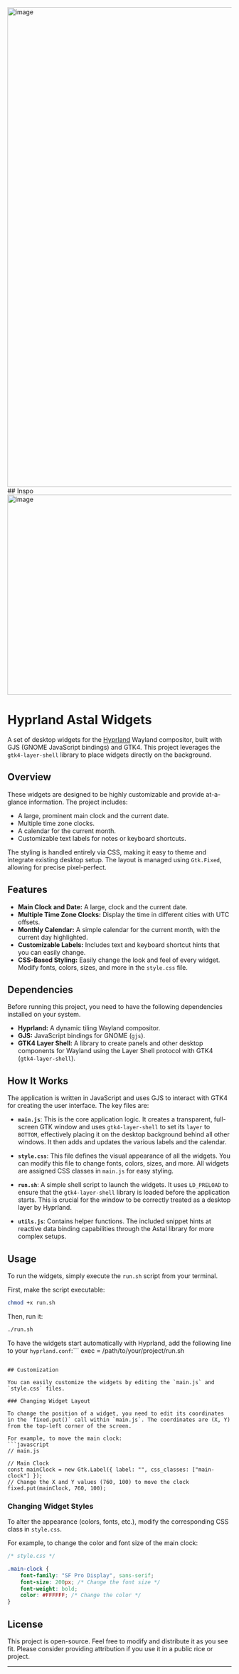 <img width="1919" height="1078" alt="image" src="https://github.com/user-attachments/assets/9a089b81-5b85-4237-b96e-0b07d9fbf0e1" />
## Inspo
<img width="600" height="450" alt="image" src="https://github.com/user-attachments/assets/3927f968-4378-4beb-b488-403c4d03bfc9" />


# Hyprland Astal Widgets

A set of desktop widgets for the [Hyprland](https://hyprland.org/) Wayland compositor, built with GJS (GNOME JavaScript bindings) and GTK4. This project leverages the `gtk4-layer-shell` library to place widgets directly on the background.

## Overview

These widgets are designed to be highly customizable and provide at-a-glance information. The project includes:

*   A large, prominent main clock and the current date.
*   Multiple time zone clocks.
*   A calendar for the current month.
*   Customizable text labels for notes or keyboard shortcuts.

The styling is handled entirely via CSS, making it easy to theme and integrate existing desktop setup. The layout is managed using `Gtk.Fixed`, allowing for precise pixel-perfect.

## Features

*   **Main Clock and Date:** A large, clock and the current date.
*   **Multiple Time Zone Clocks:** Display the time in different cities with UTC offsets.
*   **Monthly Calendar:** A simple calendar for the current month, with the current day highlighted.
*   **Customizable Labels:** Includes text and keyboard shortcut hints that you can easily change.
*   **CSS-Based Styling:** Easily change the look and feel of every widget. Modify fonts, colors, sizes, and more in the `style.css` file.

## Dependencies

Before running this project, you need to have the following dependencies installed on your system.

*   **Hyprland:** A dynamic tiling Wayland compositor.
*   **GJS:** JavaScript bindings for GNOME (`gjs`).
*   **GTK4 Layer Shell:** A library to create panels and other desktop components for Wayland using the Layer Shell protocol with GTK4 (`gtk4-layer-shell`).
## How It Works

The application is written in JavaScript and uses GJS to interact with GTK4 for creating the user interface. The key files are:

*   **`main.js`**: This is the core application logic. It creates a transparent, full-screen GTK window and uses `gtk4-layer-shell` to set its `layer` to `BOTTOM`, effectively placing it on the desktop background behind all other windows. It then adds and updates the various labels and the calendar.

*   **`style.css`**: This file defines the visual appearance of all the widgets. You can modify this file to change fonts, colors, sizes, and more. All widgets are assigned CSS classes in `main.js` for easy styling.

*   **`run.sh`**: A simple shell script to launch the widgets. It uses `LD_PRELOAD` to ensure that the `gtk4-layer-shell` library is loaded before the application starts. This is crucial for the window to be correctly treated as a desktop layer by Hyprland.

*   **`utils.js`**: Contains helper functions. The included snippet hints at reactive data binding capabilities through the Astal library for more complex setups.

## Usage

To run the widgets, simply execute the `run.sh` script from your terminal.

First, make the script executable:
```bash
chmod +x run.sh
```

Then, run it:
```bash
./run.sh
```

To have the widgets start automatically with Hyprland, add the following line to your `hyprland.conf`:```
exec = /path/to/your/project/run.sh
```

## Customization

You can easily customize the widgets by editing the `main.js` and `style.css` files.

### Changing Widget Layout

To change the position of a widget, you need to edit its coordinates in the `fixed.put()` call within `main.js`. The coordinates are (X, Y) from the top-left corner of the screen.

For example, to move the main clock:
```javascript
// main.js

// Main Clock
const mainClock = new Gtk.Label({ label: "", css_classes: ["main-clock"] });
// Change the X and Y values (760, 100) to move the clock
fixed.put(mainClock, 760, 100);
```

### Changing Widget Styles

To alter the appearance (colors, fonts, etc.), modify the corresponding CSS class in `style.css`.

For example, to change the color and font size of the main clock:
```css
/* style.css */

.main-clock {
    font-family: "SF Pro Display", sans-serif;
    font-size: 200px; /* Change the font size */
    font-weight: bold;
    color: #FFFFFF; /* Change the color */
}
```

## License

This project is open-source. Feel free to modify and distribute it as you see fit. Please consider providing attribution if you use it in a public rice or project.

---
